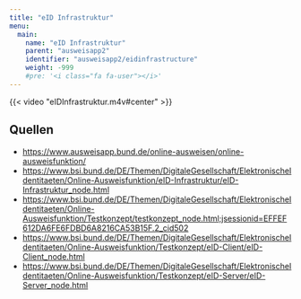 ```yaml
---
title: "eID Infrastruktur"
menu:
  main:
    name: "eID Infrastruktur"
    parent: "ausweisapp2"
    identifier: "ausweisapp2/eidinfrastructure"
    weight: -999
    #pre: '<i class="fa fa-user"></i>'
---
```


{{< video "eIDInfrastruktur.m4v#center" >}}

## Quellen

- https://www.ausweisapp.bund.de/online-ausweisen/online-ausweisfunktion/
- https://www.bsi.bund.de/DE/Themen/DigitaleGesellschaft/ElektronischeIdentitaeten/Online-Ausweisfunktion/eID-Infrastruktur/eID-Infrastruktur_node.html
- https://www.bsi.bund.de/DE/Themen/DigitaleGesellschaft/ElektronischeIdentitaeten/Online-Ausweisfunktion/Testkonzept/testkonzept_node.html;jsessionid=EFFEF612DA6FE6FDBD6A8216CA53B15F.2_cid502
- https://www.bsi.bund.de/DE/Themen/DigitaleGesellschaft/ElektronischeIdentitaeten/Online-Ausweisfunktion/Testkonzept/eID-Client/eID-Client_node.html
- https://www.bsi.bund.de/DE/Themen/DigitaleGesellschaft/ElektronischeIdentitaeten/Online-Ausweisfunktion/Testkonzept/eID-Server/eID-Server_node.html

&nbsp;

